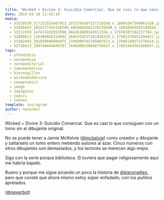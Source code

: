 ```yaml
---
title: "Wicked + Divine 3: Suicidio Comercial. Que es casi lo que consiguen con un tomo sin el dibujante original"
date: 2019-03-18 12:42:10
media: 
  - 53528539_517252555467923_1872554387527218240_n_18045547348061420.jpg
  - 53040443_2014717455320780_6058042683376276509_n_18016995595189056.jpg
  - 53311959_147474102953998_604261609343911556_n_17970307102237794.jpg
  - 52800613_126388845154092_2699359257261938334_n_17983376053204437.jpg
  - 53302443_381659946004975_2196008761765803511_n_17846148571376414.jpg
  - 53716613_299740444049707_7046908558690736637_n_17855443591366657.jpg
tags: 
  - ofendidito
  - normaedusa
  - normaeditorial
  - jamiemckelvie
  - kierongillen
  - wickedanddivine
  - imagecomics
  - image
  - 24paginas
  - comics
  - tebeos
template: instagram
author: neverbot
---
```


Wicked + Divine 3: Suicidio Comercial. Que es casi lo que consiguen con un tomo sin el dibujante original.

No se puede tener a Jamie McKelvie ([@mckelvie](https://instagram.com/mckelvie)) como creador y dibujante y saltárselo un tomo entero metiendo autores al azar. Cinco números con otros dibujantes son demasiados, y los lectores se merecen algo mejor.

Sigo con la serie porque biblioteca. Si tuviera que pagar religiosamente aquí me habría bajado.

Bueno y porque me sigue picando un poco la historia de [@kierongillen](https://instagram.com/kierongillen), pero que conste que ahora mismo estoy súper enfadado, con los puñitos apretados.

([@neverbot](https://instagram.com/neverbot))
